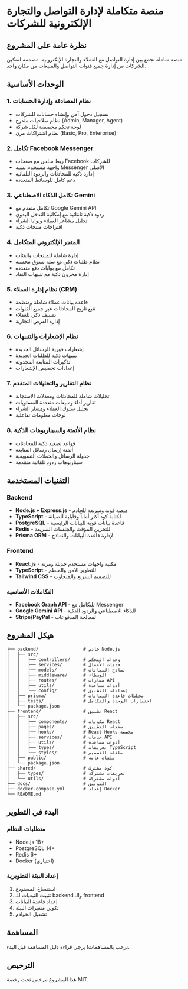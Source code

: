 # منصة متكاملة لإدارة التواصل والتجارة الإلكترونية للشركات

## نظرة عامة على المشروع

منصة شاملة تجمع بين إدارة التواصل مع العملاء والتجارة الإلكترونية، مصممة لتمكين الشركات من إدارة جميع قنوات التواصل والمبيعات من مكان واحد.

## الوحدات الأساسية

### 1. نظام المصادقة وإدارة الحسابات
- تسجيل دخول آمن وإنشاء حسابات للشركات
- نظام صلاحيات متدرج (Admin, Manager, Agent)
- لوحة تحكم مخصصة لكل شركة
- نظام اشتراكات مرن (Basic, Pro, Enterprise)

### 2. تكامل Facebook Messenger
- ربط سلس مع صفحات Facebook للشركات
- واجهة مستخدم تشبه Messenger الأصلي
- إدارة ذكية للمحادثات والردود التلقائية
- دعم كامل للوسائط المتعددة

### 3. تكامل الذكاء الاصطناعي Gemini
- تكامل متقدم مع Google Gemini API
- ردود ذكية تلقائية مع إمكانية التدخل اليدوي
- تحليل مشاعر العملاء ونوايا الشراء
- اقتراحات منتجات ذكية

### 4. المتجر الإلكتروني المتكامل
- إدارة شاملة للمنتجات والفئات
- نظام طلبات ذكي مع سلة تسوق محسنة
- تكامل مع بوابات دفع متعددة
- إدارة مخزون ذكية مع تنبيهات النفاد

### 5. نظام إدارة العملاء (CRM)
- قاعدة بيانات عملاء شاملة ومنظمة
- تتبع تاريخ المحادثات عبر جميع القنوات
- تصنيف ذكي للعملاء
- إدارة الفرص التجارية

### 6. نظام الإشعارات والتنبيهات
- إشعارات فورية للرسائل الجديدة
- تنبيهات ذكية للطلبات الجديدة
- تذكيرات المتابعة المجدولة
- إعدادات تخصيص الإشعارات

### 7. نظام التقارير والتحليلات المتقدم
- تحليلات شاملة للمحادثات ومعدلات الاستجابة
- تقارير أداء ومبيعات متعددة المستويات
- تحليل سلوك العملاء ومسار الشراء
- لوحات معلومات تفاعلية

### 8. نظام الأتمتة والسيناريوهات الذكية
- قواعد تصعيد ذكية للمحادثات
- أتمتة إرسال رسائل المتابعة
- جدولة الرسائل والحملات التسويقية
- سيناريوهات ردود تلقائية متقدمة

## التقنيات المستخدمة

### Backend
- **Node.js + Express.js** - منصة قوية وسريعة للخادم
- **TypeScript** - لكتابة كود أكثر أماناً وقابلية للصيانة
- **PostgreSQL** - قاعدة بيانات قوية للبيانات الرئيسية
- **Redis** - للتخزين المؤقت والجلسات السريعة
- **Prisma ORM** - لإدارة قاعدة البيانات والنماذج

### Frontend
- **React.js** - مكتبة واجهات مستخدم حديثة ومرنة
- **TypeScript** - للتطوير الآمن والمنظم
- **Tailwind CSS** - للتصميم السريع والمتجاوب

### التكاملات الأساسية
- **Facebook Graph API** - للتكامل مع Messenger
- **Google Gemini API** - للذكاء الاصطناعي والردود الذكية
- **Stripe/PayPal** - لمعالجة المدفوعات

## هيكل المشروع

```
├── backend/                 # خادم Node.js
│   ├── src/
│   │   ├── controllers/     # وحدات التحكم
│   │   ├── services/        # خدمات الأعمال
│   │   ├── models/          # نماذج البيانات
│   │   ├── middleware/      # الوسطاء
│   │   ├── routes/          # مسارات API
│   │   ├── utils/           # أدوات مساعدة
│   │   └── config/          # إعدادات التطبيق
│   ├── prisma/              # مخططات قاعدة البيانات
│   ├── tests/               # اختبارات الوحدة والتكامل
│   └── package.json
├── frontend/                # تطبيق React
│   ├── src/
│   │   ├── components/      # مكونات React
│   │   ├── pages/           # صفحات التطبيق
│   │   ├── hooks/           # React Hooks مخصصة
│   │   ├── services/        # خدمات API
│   │   ├── utils/           # أدوات مساعدة
│   │   ├── types/           # تعريفات TypeScript
│   │   └── styles/          # ملفات التصميم
│   ├── public/              # ملفات عامة
│   └── package.json
├── shared/                  # كود مشترك
│   ├── types/               # تعريفات مشتركة
│   └── utils/               # أدوات مشتركة
├── docs/                    # التوثيق
├── docker-compose.yml       # إعداد Docker
└── README.md
```

## البدء في التطوير

### متطلبات النظام
- Node.js 18+
- PostgreSQL 14+
- Redis 6+
- Docker (اختياري)

### إعداد البيئة التطويرية
1. استنساخ المستودع
2. تثبيت التبعيات للـ backend والـ frontend
3. إعداد قاعدة البيانات
4. تكوين متغيرات البيئة
5. تشغيل الخوادم

## المساهمة

نرحب بالمساهمات! يرجى قراءة دليل المساهمة قبل البدء.

## الترخيص

هذا المشروع مرخص تحت رخصة MIT.
